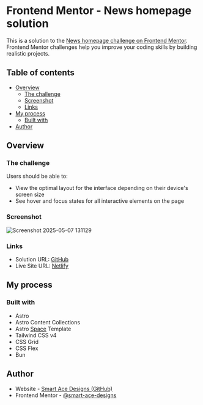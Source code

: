 # Frontend Mentor - News homepage solution

This is a solution to the [News homepage challenge on Frontend Mentor](https://www.frontendmentor.io/challenges/news-homepage-H6SWTa1MFl). Frontend Mentor challenges help you improve your coding skills by building realistic projects.

## Table of contents

- [Overview](#overview)
  - [The challenge](#the-challenge)
  - [Screenshot](#screenshot)
  - [Links](#links)
- [My process](#my-process)
  - [Built with](#built-with)
- [Author](#author)

## Overview

### The challenge

Users should be able to:

- View the optimal layout for the interface depending on their device's screen size
- See hover and focus states for all interactive elements on the page

### Screenshot

![Screenshot 2025-05-07 131129](https://github.com/user-attachments/assets/f7d13105-2f32-4dd1-8b9a-53abe03ae87c)

### Links

- Solution URL: [GitHub](https://github.com/Smart-Ace-Designs/Astro-News-Homepage/)
- Live Site URL: [Netlify](https://smartacedesigns-astro-nhp.netlify.app/)

## My process

### Built with

- Astro
- Astro Content Collections
- Astro [Space](https://github.com/Smart-Ace-Designs/Astro-Space) Template
- Tailwind CSS v4
- CSS Grid
- CSS Flex
- Bun

## Author

- Website - [Smart Ace Designs (GitHub)](https://github.com/Smart-Ace-Designs)
- Frontend Mentor - [@smart-ace-designs](https://www.frontendmentor.io/profile/Smart-Ace-Designs)
